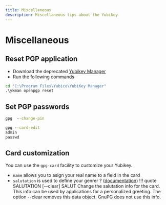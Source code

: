 ```yaml
---
title: Miscellaneous
description: Miscellaneous tips about the Yubikey
---
```


# Miscellaneous

## Reset PGP application

 - Download the deprecated [Yubikey Manager](https://www.yubico.com/support/download/yubikey-manager/)
 - Run the following commands

```bat
cd "C:\Program Files\Yubico\YubiKey Manager"
.\ykman openpgp reset
```

## Set PGP passwords

```bat title="PIN"
gpg  --change-pin
```

```bat title="Personal administration code"
gpg --card-edit
admin
passwd
```

## Card customization

You can use the `gpg-card` facility to customize your Yubikey.

- `name` allows you to asign your real name to a field in the card
-   `salutation` is used to define your genrer ? ([documentation](https://www.gnupg.org/documentation/manuals/gnupg24/gpg-card.1.html))
    !!! quote 
        SALUTATION [--clear] SALUT Change the salutation info for the card. This info can be used by applications for a personalized greeting. The option --clear removes this data object. GnuPG does not use this info.
